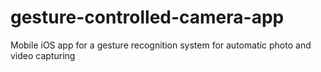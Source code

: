 # gesture-controlled-camera-app
Mobile iOS app for a gesture recognition system for automatic photo and video capturing
